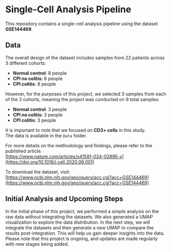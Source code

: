 # Single-Cell Analysis Pipeline

This repository contains a single-cell analysis pipeline using the dataset **GSE144469**.

## Data

The overall design of the dataset includes samples from 22 patients across 3 different cohorts:

- **Normal control**: 8 people
- **CPI no colitis**: 6 people
- **CPI colitis**: 8 people

However, for the purposes of this project, we selected 3 samples from each of the 3 cohorts, meaning the project was conducted on 9 total samples:

- **Normal control**: 3 people
- **CPI no colitis**: 3 people
- **CPI colitis**: 3 people

It is important to note that we focused on **CD3+ cells** in this study.\
The data is available in the `Data` folder.

For more details on the methodology and findings, please refer to the published article:\
[https://www.nature.com/articles/s41591-024-02895-x](https://doi.org/10.1016/j.cell.2020.06.001)

To download the dataset, visit:\
[https://www.ncbi.nlm.nih.gov/geo/query/acc.cgi?acc=GSE144469](https://www.ncbi.nlm.nih.gov/geo/query/acc.cgi?acc=GSE144469)

## Initial Analysis and Upcoming Steps
In the initial phase of this project, we performed a simple analysis on the raw data without integrating the datasets. We also generated a UMAP visualization to explore the data distribution.
In the next step, we will integrate the datasets and then generate a new UMAP to compare the results post-integration. This will help us gain deeper insights into the data.
Please note that this project is ongoing, and updates are made regularly with new stages being added.
